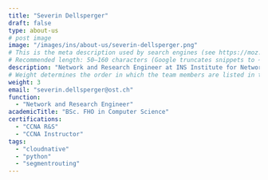 ```yaml
---
title: "Severin Dellsperger"
draft: false
type: about-us
# post image
image: "/images/ins/about-us/severin-dellsperger.png"
# This is the meta description used by search engines (see https://moz.com/learn/seo/meta-description)
# Recommended length: 50–160 characters (Google truncates snippets to ~155–160 characters)
description: "Network and Research Engineer at INS Institute for Networked Solutions in eastern Switzerland."
# Weight determines the order in which the team members are listed in the about us page. Team members with the same weight get sorted alphabetically according to their 'title'.
weight: 3
email: "severin.dellsperger@ost.ch"
function: 
  - "Network and Research Engineer"
academicTitle: "BSc. FHO in Computer Science"
certifications:
  - "CCNA R&S"
  - "CCNA Instructor"
tags:
  - "cloudnative"
  - "python"
  - "segmentrouting"
---
```


